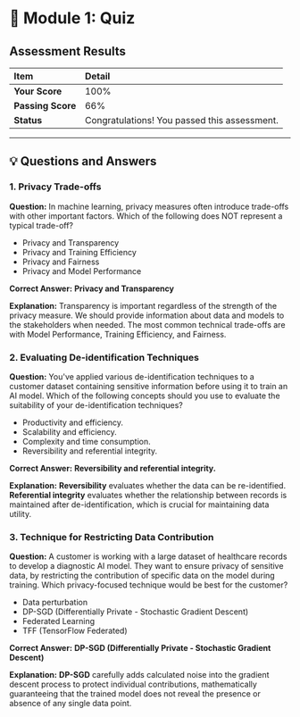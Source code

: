 # 📝 Module 1: Quiz

## Assessment Results

| Item | Detail |
| :--- | :--- |
| **Your Score** | 100% |
| **Passing Score** | 66% |
| **Status** | Congratulations! You passed this assessment. |

---

## 💡 Questions and Answers

### 1. Privacy Trade-offs

**Question:** In machine learning, privacy measures often introduce trade-offs with other important factors. Which of the following does NOT represent a typical trade-off?

* Privacy and Transparency
* Privacy and Training Efficiency
* Privacy and Fairness
* Privacy and Model Performance

**Correct Answer:** **Privacy and Transparency**

**Explanation:** Transparency is important regardless of the strength of the privacy measure. We should provide information about data and models to the stakeholders when needed. The most common technical trade-offs are with Model Performance, Training Efficiency, and Fairness.

### 2. Evaluating De-identification Techniques

**Question:** You've applied various de-identification techniques to a customer dataset containing sensitive information before using it to train an AI model. Which of the following concepts should you use to evaluate the suitability of your de-identification techniques?

* Productivity and efficiency.
* Scalability and efficiency.
* Complexity and time consumption.
* Reversibility and referential integrity.

**Correct Answer:** **Reversibility and referential integrity.**

**Explanation:** **Reversibility** evaluates whether the data can be re-identified. **Referential integrity** evaluates whether the relationship between records is maintained after de-identification, which is crucial for maintaining data utility.

### 3. Technique for Restricting Data Contribution

**Question:** A customer is working with a large dataset of healthcare records to develop a diagnostic AI model. They want to ensure privacy of sensitive data, by restricting the contribution of specific data on the model during training. Which privacy-focused technique would be best for the customer?

* Data perturbation
* DP-SGD (Differentially Private - Stochastic Gradient Descent)
* Federated Learning
* TFF (TensorFlow Federated)

**Correct Answer:** **DP-SGD (Differentially Private - Stochastic Gradient Descent)**

**Explanation:** **DP-SGD** carefully adds calculated noise into the gradient descent process to protect individual contributions, mathematically guaranteeing that the trained model does not reveal the presence or absence of any single data point.
